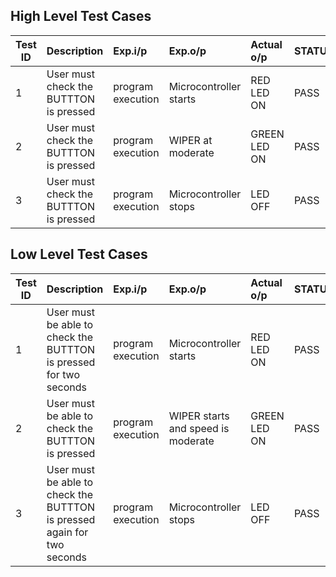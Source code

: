 ## High Level Test Cases
| Test ID | Description | Exp.i/p | Exp.o/p | Actual o/p | STATUS |
| --------|:------------|:--------|:--------|:-----------|:-------------|
| 1 | User must check the BUTTTON is pressed  | program execution | Microcontroller starts | RED LED ON| PASS |
| 2 | User must check the BUTTTON is pressed  | program execution | WIPER at moderate | GREEN LED ON| PASS |
| 3 | User must check the BUTTTON is pressed  | program execution | Microcontroller stops | LED OFF| PASS |









## Low Level Test Cases
| Test ID | Description | Exp.i/p | Exp.o/p | Actual o/p | STATUS |
| --------|:------------|:--------|:--------|:-----------|:-------------|
| 1 | User must be able to check the BUTTTON is pressed for two seconds  | program execution | Microcontroller starts | RED LED ON| PASS |
| 2 | User must be able to check the BUTTTON is pressed | program execution | WIPER starts and speed is moderate | GREEN LED ON| PASS |
| 3 | User must be able to check the BUTTTON is pressed again for two seconds | program execution | Microcontroller stops | LED OFF| PASS |
